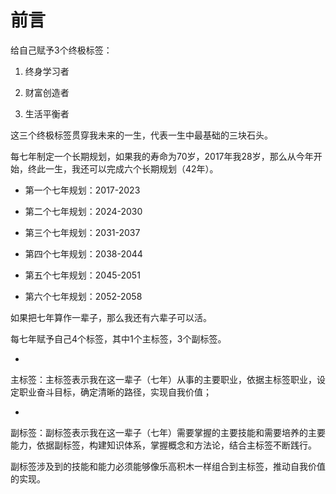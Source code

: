 # 前言



给自己赋予3个终极标签：

1. 终身学习者

2. 财富创造者

3. 生活平衡者

这三个终极标签贯穿我未来的一生，代表一生中最基础的三块石头。

每七年制定一个长期规划，如果我的寿命为70岁，2017年我28岁，那么从今年开始，终此一生，我还可以完成六个长期规划（42年）。

* 第一个七年规划：2017-2023

* 第二个七年规划：2024-2030

* 第三个七年规划：2031-2037

* 第四个七年规划：2038-2044

* 第五个七年规划：2045-2051

* 第六个七年规划：2052-2058

如果把七年算作一辈子，那么我还有六辈子可以活。

每七年赋予自己4个标签，其中1个主标签，3个副标签。

-

 主标签：主标签表示我在这一辈子（七年）从事的主要职业，依据主标签职业，设定职业奋斗目标，确定清晰的路径，实现自我价值；

-

 副标签：副标签表示我在这一辈子（七年）需要掌握的主要技能和需要培养的主要能力，依据副标签，构建知识体系，掌握概念和方法论，结合主标签不断践行。

副标签涉及到的技能和能力必须能够像乐高积木一样组合到主标签，推动自我价值的实现。

  




